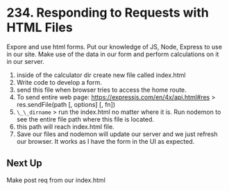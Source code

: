 # 234. Responding to Requests with HTML Files

Expore and use html forms.
Put our knowledge of JS, Node, Express to use in our site. Make use of the data in our form and perform calculations on it in our server.

1. inside of the calculator dir create new file called index.html
2. Write code to develop a form.
3. send this file when browser tries to access the home route.
4. To send entire web page: https://expressjs.com/en/4x/api.html#res > res.sendFile(path [, options] [, fn])
5. `\_\_dirname` > run the index.html no matter where it is. Run nodemon to see the entire file path where this file is located.
6. this path will reach index.html file.
7. Save our files and nodemon will update our server and we just refresh our browser.
   It works as I have the form in the UI as expected.

## Next Up

Make post req from our index.html
